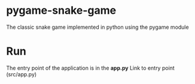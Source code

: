 # pygame-snake-game
The classic snake game implemented in python using the pygame module
# Run
The entry point of the application is in the **app.py**
Link to entry point (src/app.py)

